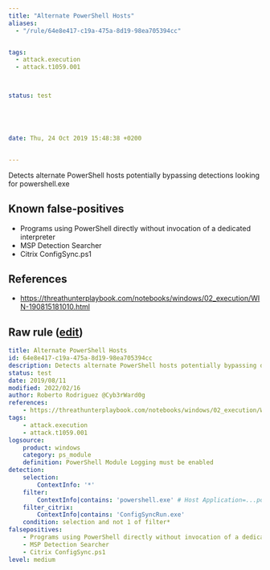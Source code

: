 ```yaml
---
title: "Alternate PowerShell Hosts"
aliases:
  - "/rule/64e8e417-c19a-475a-8d19-98ea705394cc"


tags:
  - attack.execution
  - attack.t1059.001



status: test





date: Thu, 24 Oct 2019 15:48:38 +0200


---
```


Detects alternate PowerShell hosts potentially bypassing detections looking for powershell.exe

<!--more-->


## Known false-positives

* Programs using PowerShell directly without invocation of a dedicated interpreter
* MSP Detection Searcher
* Citrix ConfigSync.ps1



## References

* https://threathunterplaybook.com/notebooks/windows/02_execution/WIN-190815181010.html


## Raw rule ([edit](https://github.com/SigmaHQ/sigma/edit/master/rules/windows/powershell/powershell_module/posh_pm_alternate_powershell_hosts.yml))
```yaml
title: Alternate PowerShell Hosts
id: 64e8e417-c19a-475a-8d19-98ea705394cc
description: Detects alternate PowerShell hosts potentially bypassing detections looking for powershell.exe
status: test
date: 2019/08/11
modified: 2022/02/16
author: Roberto Rodriguez @Cyb3rWard0g
references:
    - https://threathunterplaybook.com/notebooks/windows/02_execution/WIN-190815181010.html
tags:
    - attack.execution
    - attack.t1059.001
logsource:
    product: windows
    category: ps_module
    definition: PowerShell Module Logging must be enabled
detection:
    selection:
        ContextInfo: '*'
    filter:
        ContextInfo|contains: 'powershell.exe' # Host Application=...powershell.exe or Application hote=...powershell.exe in French Win10 event
    filter_citrix:
        ContextInfo|contains: 'ConfigSyncRun.exe'
    condition: selection and not 1 of filter*
falsepositives:
    - Programs using PowerShell directly without invocation of a dedicated interpreter
    - MSP Detection Searcher
    - Citrix ConfigSync.ps1
level: medium 
```
